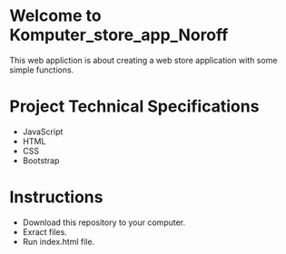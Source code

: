 # Welcome to Komputer_store_app_Noroff
This web appliction is about creating a web store application with some simple functions.
# Project Technical Specifications
- JavaScript
- HTML
- CSS
- Bootstrap 
# Instructions
- Download this repository to your computer.
- Exract files.
- Run index.html file.
